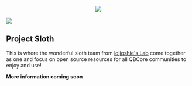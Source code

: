 <div align="middle">
    <img width="auto" src="https://user-images.githubusercontent.com/91661118/153314505-20c0f475-dc94-495b-8009-d3d61d12ae7e.png" />
</div>
<br>
<div align="left">
    <img width="auto" src="https://user-images.githubusercontent.com/91661118/153122057-e0da9bcc-f1c5-407a-9388-0999fc6e80c2.png"/>
</div>

## Project Sloth
This is where the wonderful sloth team from [loljoshie's Lab](https://discord.gg/loljoshie) come together as one and focus on open source resources for all QBCore communities to enjoy and use!

<b>More information coming soon</b>
